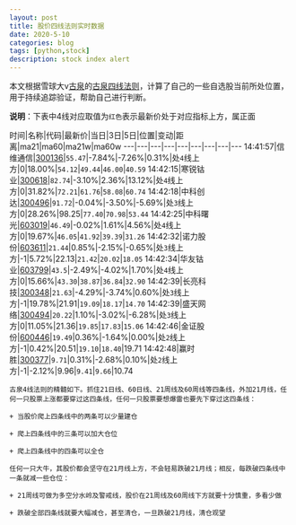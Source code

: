 ```yaml
---
layout: post
title: 股价四线法则实时数据
date: 2020-5-10
categories: blog
tags: [python,stock]
description: stock index alert
---
```



本文根据雪球大v[古泉](https://xueqiu.com/u/7148646888)的[古泉四线法则](https://xueqiu.com/7148646888/130498192)，计算了自己的一些自选股当前所处位置，用于持续追踪验证，帮助自己进行判断。

**说明**：下表中4线对应取值为`红色`表示最新价处于对应指标上方，属正面

时间|名称|代码|最新价|当日|3日|5日|位置|变动|距离|ma21|ma60|ma21w|ma60w
---|---|---|---|---|---|---|---|---
14:41:57|信维通信|[300136](https://xueqiu.com/S/SZ300136)|`55.47`|-7.84%|-7.26%|0.31%|处`4`线上方|0|18.00%|`54.12`|`49.44`|`46.00`|`40.59`
14:42:15|寒锐钴业|[300618](https://xueqiu.com/S/SZ300618)|`82.74`|-3.10%|2.36%|13.12%|处`4`线上方|0|31.82%|`72.21`|`61.76`|`58.08`|`60.74`
14:42:18|中科创达|[300496](https://xueqiu.com/S/SZ300496)|`91.72`|-0.04%|-3.50%|-5.69%|处`3`线上方|0|28.26%|98.25|`77.40`|`70.98`|`53.44`
14:42:25|中科曙光|[603019](https://xueqiu.com/S/SH603019)|`46.49`|-0.02%|1.61%|4.56%|处`4`线上方|0|19.67%|`46.05`|`41.92`|`39.39`|`31.26`
14:42:32|诺力股份|[603611](https://xueqiu.com/S/SH603611)|`21.44`|0.85%|-2.15%|-0.65%|处`3`线上方|-1|5.72%|22.13|`21.42`|`20.02`|`18.05`
14:42:34|华友钴业|[603799](https://xueqiu.com/S/SH603799)|`43.5`|-2.49%|-4.02%|1.70%|处`4`线上方|0|15.66%|`43.30`|`38.87`|`36.84`|`32.90`
14:42:39|长亮科技|[300348](https://xueqiu.com/S/SZ300348)|`21.63`|-4.29%|-3.74%|0.60%|处`3`线上方|-1|19.78%|21.91|`19.09`|`18.17`|`14.70`
14:42:39|盛天网络|[300494](https://xueqiu.com/S/SZ300494)|`20.22`|1.10%|-3.02%|-6.28%|处`3`线上方|0|11.05%|21.36|`19.85`|`17.83`|`15.06`
14:42:46|金证股份|[600446](https://xueqiu.com/S/SH600446)|`19.49`|0.36%|-1.64%|0.00%|处`2`线上方|-1|0.42%|20.51|`19.10`|`18.40`|19.71
14:42:48|赢时胜|[300377](https://xueqiu.com/S/SZ300377)|`9.71`|0.31%|-2.68%|0.10%|处`2`线上方|-1|-2.12%|9.96|`9.41`|`9.66`|10.74

```
古泉4线法则的精髓如下。抓住21日线、60日线、21周线及60周线等四条线，外加21月线，任何一只股票上涨都要穿过这四条线，任何一只股票要想爆雷也要先下穿过这四条线：

+ 当股价爬上四条线中的两条可以少量建仓

+ 爬上四条线中的三条可以加大仓位

+ 爬上四条线中的四条可以全仓

任何一只大牛，其股价都会坚守在21月线上方，不会轻易跌破21月线；相反，每跌破四条线中一条就减一些仓位：

+ 21周线可做为多空分水岭及警戒线，股价在21周线及60周线下方就要十分慎重，多看少做

+ 跌破全部四条线就要大幅减仓，甚至清仓，一旦跌破21月线，清仓观望
```
